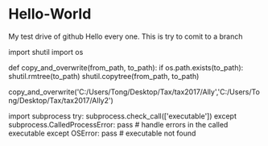 # Hello-World
My test drive of github
Hello every one. This is try to comit to a branch



import shutil
import os

def copy_and_overwrite(from_path, to_path):
    if os.path.exists(to_path):
        shutil.rmtree(to_path)
    shutil.copytree(from_path, to_path)

copy_and_overwrite('C:/Users/Tong/Desktop/Tax/tax2017/Ally','C:/Users/Tong/Desktop/Tax/tax2017/Ally2')


import subprocess
try:
    subprocess.check_call(['executable'])
except subprocess.CalledProcessError:
    pass # handle errors in the called executable
except OSError:
    pass # executable not found
